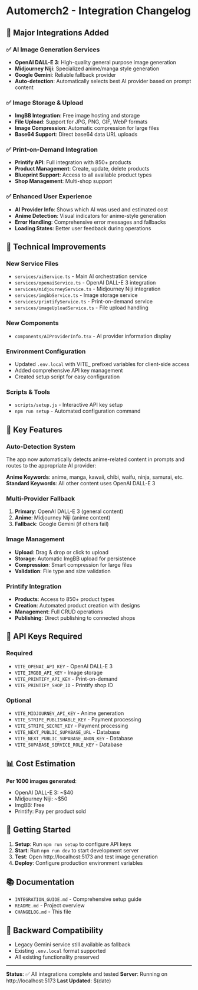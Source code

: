 # Automerch2 - Integration Changelog

## 🚀 Major Integrations Added

### ✅ AI Image Generation Services
- **OpenAI DALL-E 3**: High-quality general purpose image generation
- **Midjourney Niji**: Specialized anime/manga style generation
- **Google Gemini**: Reliable fallback provider
- **Auto-detection**: Automatically selects best AI provider based on prompt content

### ✅ Image Storage & Upload
- **ImgBB Integration**: Free image hosting and storage
- **File Upload**: Support for JPG, PNG, GIF, WebP formats
- **Image Compression**: Automatic compression for large files
- **Base64 Support**: Direct base64 data URL uploads

### ✅ Print-on-Demand Integration
- **Printify API**: Full integration with 850+ products
- **Product Management**: Create, update, delete products
- **Blueprint Support**: Access to all available product types
- **Shop Management**: Multi-shop support

### ✅ Enhanced User Experience
- **AI Provider Info**: Shows which AI was used and estimated cost
- **Anime Detection**: Visual indicators for anime-style generation
- **Error Handling**: Comprehensive error messages and fallbacks
- **Loading States**: Better user feedback during operations

## 🔧 Technical Improvements

### New Service Files
- `services/aiService.ts` - Main AI orchestration service
- `services/openaiService.ts` - OpenAI DALL-E 3 integration
- `services/midjourneyService.ts` - Midjourney Niji integration
- `services/imgbbService.ts` - Image storage service
- `services/printifyService.ts` - Print-on-demand service
- `services/imageUploadService.ts` - File upload handling

### New Components
- `components/AIProviderInfo.tsx` - AI provider information display

### Environment Configuration
- Updated `.env.local` with VITE_ prefixed variables for client-side access
- Added comprehensive API key management
- Created setup script for easy configuration

### Scripts & Tools
- `scripts/setup.js` - Interactive API key setup
- `npm run setup` - Automated configuration command

## 🎯 Key Features

### Auto-Detection System
The app now automatically detects anime-related content in prompts and routes to the appropriate AI provider:

**Anime Keywords**: anime, manga, kawaii, chibi, waifu, ninja, samurai, etc.
**Standard Keywords**: All other content uses OpenAI DALL-E 3

### Multi-Provider Fallback
1. **Primary**: OpenAI DALL-E 3 (general content)
2. **Anime**: Midjourney Niji (anime content)
3. **Fallback**: Google Gemini (if others fail)

### Image Management
- **Upload**: Drag & drop or click to upload
- **Storage**: Automatic ImgBB upload for persistence
- **Compression**: Smart compression for large files
- **Validation**: File type and size validation

### Printify Integration
- **Products**: Access to 850+ product types
- **Creation**: Automated product creation with designs
- **Management**: Full CRUD operations
- **Publishing**: Direct publishing to connected shops

## 🔑 API Keys Required

### Required
- `VITE_OPENAI_API_KEY` - OpenAI DALL-E 3
- `VITE_IMGBB_API_KEY` - Image storage
- `VITE_PRINTIFY_API_KEY` - Print-on-demand
- `VITE_PRINTIFY_SHOP_ID` - Printify shop ID

### Optional
- `VITE_MIDJOURNEY_API_KEY` - Anime generation
- `VITE_STRIPE_PUBLISHABLE_KEY` - Payment processing
- `VITE_STRIPE_SECRET_KEY` - Payment processing
- `VITE_NEXT_PUBLIC_SUPABASE_URL` - Database
- `VITE_NEXT_PUBLIC_SUPABASE_ANON_KEY` - Database
- `VITE_SUPABASE_SERVICE_ROLE_KEY` - Database

## 📊 Cost Estimation

**Per 1000 images generated**:
- OpenAI DALL-E 3: ~$40
- Midjourney Niji: ~$50
- ImgBB: Free
- Printify: Pay per product sold

## 🚀 Getting Started

1. **Setup**: Run `npm run setup` to configure API keys
2. **Start**: Run `npm run dev` to start development server
3. **Test**: Open http://localhost:5173 and test image generation
4. **Deploy**: Configure production environment variables

## 📚 Documentation

- `INTEGRATION_GUIDE.md` - Comprehensive setup guide
- `README.md` - Project overview
- `CHANGELOG.md` - This file

## 🔄 Backward Compatibility

- Legacy Gemini service still available as fallback
- Existing `.env.local` format supported
- All existing functionality preserved

---

**Status**: ✅ All integrations complete and tested
**Server**: Running on http://localhost:5173
**Last Updated**: $(date)
